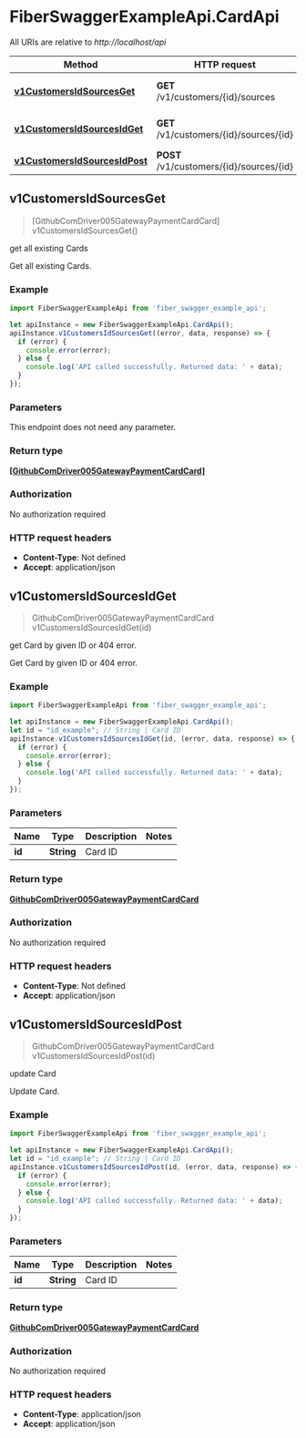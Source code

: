 # FiberSwaggerExampleApi.CardApi

All URIs are relative to *http://localhost/api*

Method | HTTP request | Description
------------- | ------------- | -------------
[**v1CustomersIdSourcesGet**](CardApi.md#v1CustomersIdSourcesGet) | **GET** /v1/customers/{id}/sources | get all existing Cards
[**v1CustomersIdSourcesIdGet**](CardApi.md#v1CustomersIdSourcesIdGet) | **GET** /v1/customers/{id}/sources/{id} | get Card by given ID or 404 error.
[**v1CustomersIdSourcesIdPost**](CardApi.md#v1CustomersIdSourcesIdPost) | **POST** /v1/customers/{id}/sources/{id} | update Card



## v1CustomersIdSourcesGet

> [GithubComDriver005GatewayPaymentCardCard] v1CustomersIdSourcesGet()

get all existing Cards

Get all existing Cards.

### Example

```javascript
import FiberSwaggerExampleApi from 'fiber_swagger_example_api';

let apiInstance = new FiberSwaggerExampleApi.CardApi();
apiInstance.v1CustomersIdSourcesGet((error, data, response) => {
  if (error) {
    console.error(error);
  } else {
    console.log('API called successfully. Returned data: ' + data);
  }
});
```

### Parameters

This endpoint does not need any parameter.

### Return type

[**[GithubComDriver005GatewayPaymentCardCard]**](GithubComDriver005GatewayPaymentCardCard.md)

### Authorization

No authorization required

### HTTP request headers

- **Content-Type**: Not defined
- **Accept**: application/json


## v1CustomersIdSourcesIdGet

> GithubComDriver005GatewayPaymentCardCard v1CustomersIdSourcesIdGet(id)

get Card by given ID or 404 error.

Get Card by given ID or 404 error.

### Example

```javascript
import FiberSwaggerExampleApi from 'fiber_swagger_example_api';

let apiInstance = new FiberSwaggerExampleApi.CardApi();
let id = "id_example"; // String | Card ID
apiInstance.v1CustomersIdSourcesIdGet(id, (error, data, response) => {
  if (error) {
    console.error(error);
  } else {
    console.log('API called successfully. Returned data: ' + data);
  }
});
```

### Parameters


Name | Type | Description  | Notes
------------- | ------------- | ------------- | -------------
 **id** | **String**| Card ID | 

### Return type

[**GithubComDriver005GatewayPaymentCardCard**](GithubComDriver005GatewayPaymentCardCard.md)

### Authorization

No authorization required

### HTTP request headers

- **Content-Type**: Not defined
- **Accept**: application/json


## v1CustomersIdSourcesIdPost

> GithubComDriver005GatewayPaymentCardCard v1CustomersIdSourcesIdPost(id)

update Card

Update Card.

### Example

```javascript
import FiberSwaggerExampleApi from 'fiber_swagger_example_api';

let apiInstance = new FiberSwaggerExampleApi.CardApi();
let id = "id_example"; // String | Card ID
apiInstance.v1CustomersIdSourcesIdPost(id, (error, data, response) => {
  if (error) {
    console.error(error);
  } else {
    console.log('API called successfully. Returned data: ' + data);
  }
});
```

### Parameters


Name | Type | Description  | Notes
------------- | ------------- | ------------- | -------------
 **id** | **String**| Card ID | 

### Return type

[**GithubComDriver005GatewayPaymentCardCard**](GithubComDriver005GatewayPaymentCardCard.md)

### Authorization

No authorization required

### HTTP request headers

- **Content-Type**: application/json
- **Accept**: application/json

